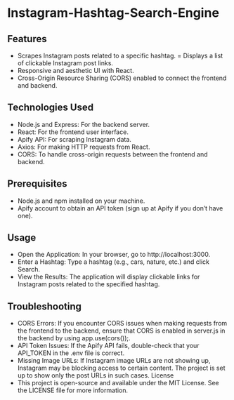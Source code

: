 # Instagram-Hashtag-Search-Engine
## Features
- Scrapes Instagram posts related to a specific hashtag.
= Displays a list of clickable Instagram post links.
- Responsive and aesthetic UI with React.
- Cross-Origin Resource Sharing (CORS) enabled to connect the frontend and backend.
## Technologies Used
- Node.js and Express: For the backend server.
- React: For the frontend user interface.
- Apify API: For scraping Instagram data.
- Axios: For making HTTP requests from React.
- CORS: To handle cross-origin requests between the frontend and backend.

## Prerequisites
- Node.js and npm installed on your machine.
- Apify account to obtain an API token (sign up at Apify if you don’t have one).

## Usage
- Open the Application: In your browser, go to http://localhost:3000.
- Enter a Hashtag: Type a hashtag (e.g., cars, nature, etc.) and click Search.
- View the Results: The application will display clickable links for Instagram posts related to the specified hashtag.


## Troubleshooting
- CORS Errors: If you encounter CORS issues when making requests from the frontend to the backend, ensure that CORS is enabled in server.js in the backend by using app.use(cors());.
- API Token Issues: If the Apify API fails, double-check that your API_TOKEN in the .env file is correct.
- Missing Image URLs: If Instagram image URLs are not showing up, Instagram may be blocking access to certain content. The project is set up to show only the post URLs in such cases.
License
- This project is open-source and available under the MIT License. See the LICENSE file for more information.

